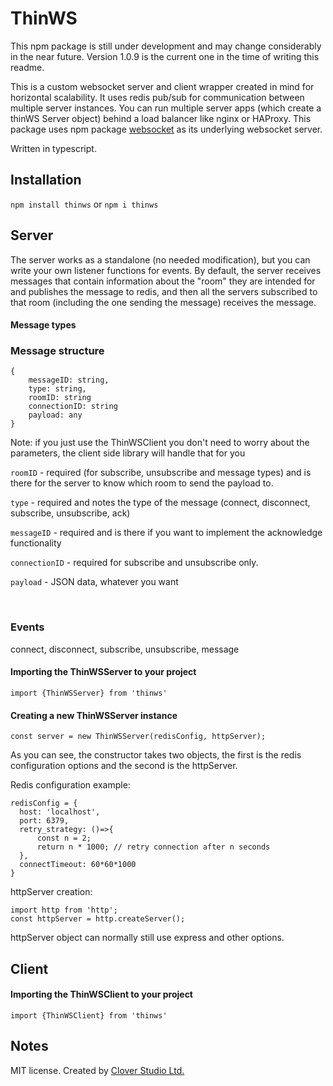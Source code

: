 # ThinWS

This npm package is still under development and may change considerably in the near future. Version 1.0.9 is the current one in the time of writing this readme.

This is a custom websocket server and client wrapper created in mind for horizontal scalability. It uses redis pub/sub for communication between multiple server instances. You can run multiple server apps (which create a thinWS Server object) behind a load balancer like nginx or HAProxy. This package uses npm package [websocket](https://www.npmjs.com/package/websocket) as its underlying websocket server. 

Written in typescript.


## Installation
`npm install thinws`  or   `npm i thinws`

## Server

The server works as a standalone (no needed modification), but you can write your own listener functions for events. By default, the server receives messages that contain information about the "room" they are intended for and publishes the message to redis, and then all the servers subscribed to that room (including the one sending the message) receives the message. 


#### Message types


### Message structure

    {
        messageID: string,
        type: string,
        roomID: string   
        connectionID: string  
        payload: any
    }

Note: if you just use the ThinWSClient you don't need to worry about the parameters, the client side library will handle that for you


`roomID`        - required (for subscribe, unsubscribe and message types) and is there for the server to know which room to send the payload to.

`type`          - required and notes the type of the message (connect, disconnect, subscribe, unsubscribe, ack)

`messageID`     - required and is there if you want to implement the acknowledge functionality

`connectionID`  - required for subscribe and unsubscribe only.

`payload`       - JSON data, whatever you want



<br/>


### Events
connect,
disconnect,
subscribe,
unsubscribe,
message

#### Importing the ThinWSServer to your project
`import {ThinWSServer} from 'thinws'`

#### Creating a new ThinWSServer instance
    
    const server = new ThinWSServer(redisConfig, httpServer);

As you can see, the constructor takes two objects, the first is the redis configuration options and the second is the httpServer.

Redis configuration example:

    redisConfig = {
      host: 'localhost',
      port: 6379,
      retry_strategy: ()=>{
          const n = 2;
          return n * 1000; // retry connection after n seconds
      },
      connectTimeout: 60*60*1000
    }

httpServer creation: 
    
    import http from 'http';
    const httpServer = http.createServer();
    
httpServer object can normally still use express and other options.
    
## Client

#### Importing the ThinWSClient to your project
`import {ThinWSClient} from 'thinws'`


## Notes
MIT license. Created by [Clover Studio Ltd.](https://clover.studio/)
